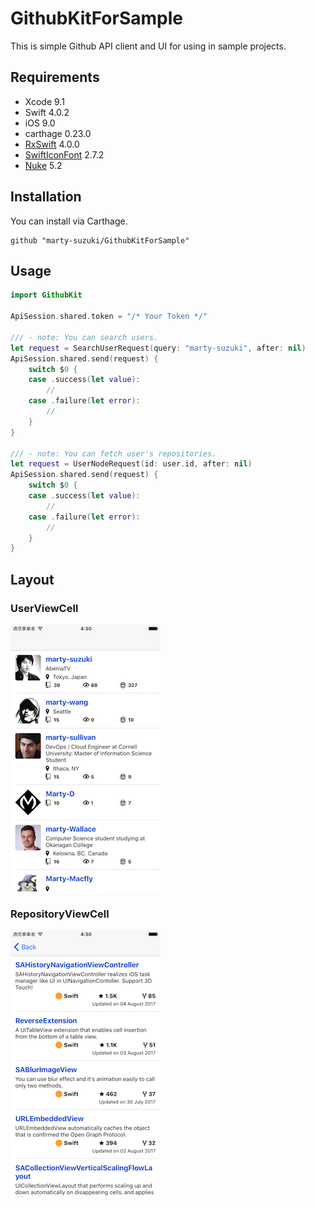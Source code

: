 # GithubKitForSample

This is simple Github API client and UI for using in sample projects.

## Requirements

- Xcode 9.1
- Swift 4.0.2
- iOS 9.0
- carthage 0.23.0
- [RxSwift](https://github.com/ReactiveX/RxSwift) 4.0.0
- [SwiftIconFont](https://github.com/0x73/SwiftIconFont) 2.7.2
- [Nuke](https://github.com/kean/Nuke) 5.2

## Installation

You can install via Carthage.

```ruby: Cartfile
github "marty-suzuki/GithubKitForSample"
```
## Usage

```swift
import GithubKit

ApiSession.shared.token = "/* Your Token */"

/// - note: You can search users.
let request = SearchUserRequest(query: "marty-suzuki", after: nil)
ApiSession.shared.send(request) {
    switch $0 {
    case .success(let value):
        //
    case .failure(let error):
        //
    }
}

/// - note: You can fetch user's repositories.
let request = UserNodeRequest(id: user.id, after: nil)
ApiSession.shared.send(request) {
    switch $0 {
    case .success(let value):
        //
    case .failure(let error):
        //
    }
}
```

## Layout

### UserViewCell
![user](./Images/image1.png)

### RepositoryViewCell
![repository](./Images/image2.png)
